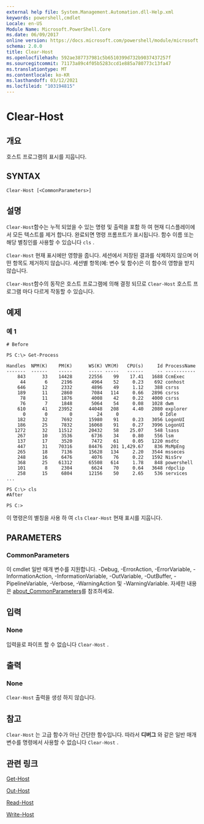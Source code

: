 ```yaml
---
external help file: System.Management.Automation.dll-Help.xml
keywords: powershell,cmdlet
Locale: en-US
Module Name: Microsoft.PowerShell.Core
ms.date: 06/09/2017
online version: https://docs.microsoft.com/powershell/module/microsoft.powershell.core/clear-host?view=powershell-7&WT.mc_id=ps-gethelp
schema: 2.0.0
title: Clear-Host
ms.openlocfilehash: 592ae387737981c5b6510399d732b9037437257f
ms.sourcegitcommit: 71173a89c4f05b5283ccd1e885a780773c13fa47
ms.translationtype: MT
ms.contentlocale: ko-KR
ms.lasthandoff: 03/12/2021
ms.locfileid: "103194815"
---
```

# Clear-Host

## 개요

호스트 프로그램의 표시를 지웁니다.

## SYNTAX

```
Clear-Host [<CommonParameters>]
```

## 설명

`Clear-Host`함수는 누적 되었을 수 있는 명령 및 출력을 포함 하 여 현재 디스플레이에서 모든 텍스트를 제거 합니다. 완료되면 명령 프롬프트가 표시됩니다. 함수 이름 또는 해당 별칭인를 사용할 수 있습니다 `cls` .

`Clear-Host` 현재 표시에만 영향을 줍니다. 세션에서 저장된 결과를 삭제하지 않으며 어떤 항목도 제거하지 않습니다. 세션별 항목(예: 변수 및 함수)은 이 함수의 영향을 받지 않습니다.

`Clear-Host`함수의 동작은 호스트 프로그램에 의해 결정 되므로 `Clear-Host` 호스트 프로그램 마다 다르게 작동할 수 있습니다.

## 예제

### 예 1

```
# Before

PS C:\> Get-Process

Handles  NPM(K)    PM(K)      WS(K) VM(M)   CPU(s)     Id ProcessName
-------  ------    -----      ----- -----   ------     -- -----------
    843      33    14428      22556    99    17.41   1688 CcmExec
     44       6     2196       4964    52     0.23    692 conhost
    646      12     2332       4896    49     1.12    388 csrss
    189      11     2860       7084   114     0.66   2896 csrss
     78      11     1876       4008    42     0.22   4000 csrss
     76       7     1848       5064    54     0.08   1028 dwm
    610      41    23952      44048   208     4.40   2080 explorer
      0       0        0         24     0               0 Idle
    182      32     7692      15980    91     0.23   3056 LogonUI
    186      25     7832      16068    91     0.27   3996 LogonUI
   1272      32    11512      20432    58    25.07    548 lsass
    267      10     3536       6736    34     0.80    556 lsm
    137      17     3520       7472    61     0.05   1220 msdtc
    447      31    70316      84476   201 1,429.67    836 MsMpEng
    265      18     7136      15628   134     2.20   3544 msseces
    248      16     6476       4076    76     0.22   1592 NisSrv
    368      25    61312      65508   614     1.78    848 powershell
    101       8     2304       6624    70     0.64   3648 rdpclip
    258      15     6804      12156    50     2.65    536 services
...

PS C:\> cls
#After

PS C:>
```

이 명령은의 별칭을 사용 하 여 `cls` `Clear-Host` 현재 표시를 지웁니다.

## PARAMETERS

### CommonParameters
이 cmdlet 일반 매개 변수를 지원합니다. -Debug, -ErrorAction, -ErrorVariable, -InformationAction, -InformationVariable, -OutVariable, -OutBuffer, -PipelineVariable, -Verbose, -WarningAction 및 -WarningVariable. 자세한 내용은 [about_CommonParameters](https://go.microsoft.com/fwlink/?LinkID=113216)를 참조하세요.

## 입력

### None

입력을로 파이프 할 수 없습니다 `Clear-Host` .

## 출력

### None

`Clear-Host` 출력을 생성 하지 않습니다.

## 참고

`Clear-Host` 는 고급 함수가 아닌 간단한 함수입니다. 따라서 **디버그** 와 같은 일반 매개 변수를 명령에서 사용할 수 없습니다 `Clear-Host` .

## 관련 링크

[Get-Host](../Microsoft.PowerShell.Utility/Get-Host.md)

[Out-Host](Out-Host.md)

[Read-Host](../Microsoft.PowerShell.Utility/Read-Host.md)

[Write-Host](../Microsoft.PowerShell.Utility/Write-Host.md)
